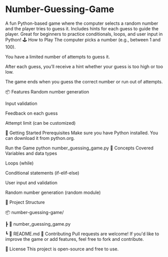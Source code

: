 # Number-Guessing-Game
A fun Python-based game where the computer selects a random number and the player tries to guess it. Includes hints for each guess to guide the player. Great for beginners to practice conditionals, loops, and user input in Python!
🕹️ How to Play
The computer picks a number (e.g., between 1 and 100).

You have a limited number of attempts to guess it.

After each guess, you’ll receive a hint whether your guess is too high or too low.

The game ends when you guess the correct number or run out of attempts.

📦 Features
Random number generation

Input validation

Feedback on each guess

Attempt limit (can be customized)

🚀 Getting Started
Prerequisites
Make sure you have Python installed.
You can download it from python.org.

Run the Game
python number_guessing_game.py
🧠 Concepts Covered
Variables and data types

Loops (while)

Conditional statements (if-elif-else)

User input and validation

Random number generation (random module)

📁 Project Structure

📦 number-guessing-game/

 ┣ 📄 number_guessing_game.py
 
 ┗ 📄 README.md
🤝 Contributing
Pull requests are welcome! If you'd like to improve the game or add features, feel free to fork and contribute.

📜 License
This project is open-source and free to use.
